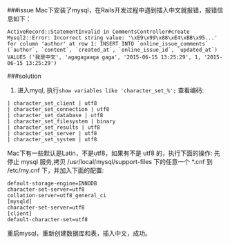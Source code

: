 ###issue
Mac下安装了mysql，在Rails开发过程中遇到插入中文就报错，报错信息如下：

```
ActiveRecord::StatementInvalid in CommentsController#create
Mysql2::Error: Incorrect string value: '\xE9\x99\x88\xE4\xBB\x95...' for column 'author' at row 1: INSERT INTO `online_issue_comments` (`author`, `content`, `created_at`, `online_issue_id`, `updated_at`) VALUES ('我是中文', 'agagagaaga gaga', '2015-06-15 13:25:29', 1, '2015-06-15 13:25:29')
```

###solution

1. 进入myql, 执行`show variables like 'character_set_%';` 查看编码:  

```
| character_set_client | utf8
| character_set_connection | utf8
| character_set_database | utf8
| character_set_filesystem | binary
| character_set_results | utf8
| character_set_server | utf8
| character_set_system | utf8
```

Mac下有一些默认是Latin，不是utf8，如果有不是 utf8 的，执行下面的操作:
先停止 mysql 服务,拷贝 /usr/local/mysql/support-files 下的任意一个 *.cnf 到 /etc/my.cnf 下，并加入下面的配置:

```
default-storage-engine=INNODB
character-set-server=utf8
collation-server=utf8_general_ci
[mysqld]
character-set-server=utf8
[client]
default-character-set=utf8
```
重启mysql，重新创建数据库和表，插入中文，成功。

